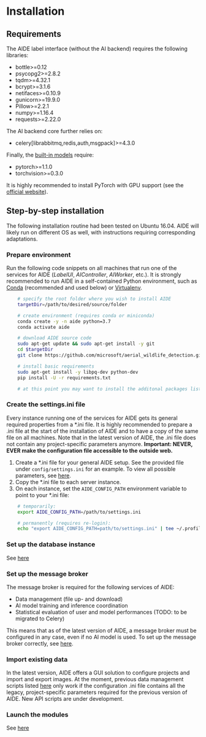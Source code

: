 # Installation

## Requirements

The AIDE label interface (without the AI backend) requires the following libraries:

* bottle>=0.12
* psycopg2>=2.8.2
* tqdm>=4.32.1
* bcrypt>=3.1.6
* netifaces>=0.10.9
* gunicorn>=19.9.0
* Pillow>=2.2.1
* numpy>=1.16.4
* requests>=2.22.0

The AI backend core further relies on:

* celery[librabbitmq,redis,auth,msgpack]>=4.3.0


Finally, the [built-in models](builtin_models.md) require:

* pytorch>=1.1.0
* torchvision>=0.3.0

It is highly recommended to install PyTorch with GPU support (see the [official website](https://pytorch.org/get-started/locally/)).


## Step-by-step installation

The following installation routine had been tested on Ubuntu 16.04. AIDE will likely run on different OS as well, with instructions requiring corresponding adaptations.



### Prepare environment

Run the following code snippets on all machines that run one of the services for AIDE (_LabelUI_, _AIController_, _AIWorker_, etc.).
It is strongly recommended to run AIDE in a self-contained Python environment, such as [Conda](https://conda.io/) (recommended and used below) or [Virtualenv](https://virtualenv.pypa.io).

```bash
    # specify the root folder where you wish to install AIDE
    targetDir=/path/to/desired/source/folder

    # create environment (requires conda or miniconda)
    conda create -y -n aide python=3.7
    conda activate aide

    # download AIDE source code
    sudo apt-get update && sudo apt-get install -y git
    cd $targetDir
    git clone https://github.com/microsoft/aerial_wildlife_detection.git

    # install basic requirements
    sudo apt-get install -y libpq-dev python-dev
    pip install -U -r requirements.txt

    # at this point you may want to install the additonal packages listed above, if required
```


### Create the settings.ini file

Every instance running one of the services for AIDE gets its general required properties from a *.ini file.
It is highly recommended to prepare a .ini file at the start of the installation of AIDE and to have a copy of the same file on all machines.
Note that in the latest version of AIDE, the .ini file does not contain any project-specific parameters anymore.
**Important: NEVER, EVER make the configuration file accessible to the outside web.**

1. Create a *.ini file for your general AIDE setup. See the provided file under `config/settings.ini` for an example. To view all possible parameters, see [here](configure_settings.md).
2. Copy the *.ini file to each server instance.
3. On each instance, set the `AIDE_CONFIG_PATH` environment variable to point to your *.ini file:
```bash
    # temporarily:
    export AIDE_CONFIG_PATH=/path/to/settings.ini

    # permanently (requires re-login):
    echo "export AIDE_CONFIG_PATH=path/to/settings.ini" | tee ~/.profile
```


### Set up the database instance

See [here](setup_db.md)



### Set up the message broker

The message broker is required for the following services of AIDE:
* Data management (file up- and download)
* AI model training and inference coordination
* Statistical evaluation of user and model performances (TODO: to be migrated to Celery)

This means that as of the latest version of AIDE, a message broker must be configured in any case, even if no AI model is used.
To set up the message broker correctly, see [here](installation_aiTrainer.md).





### Import existing data

In the latest version, AIDE offers a GUI solution to configure projects and import and export images.
At the moment, previous data management scripts listed [here](import_data.md) only work if the configuration .ini
file contains all the legacy, project-specific parameters required for the previous version of AIDE.
New API scripts are under development.



### Launch the modules

See [here](launch_aide.md)
